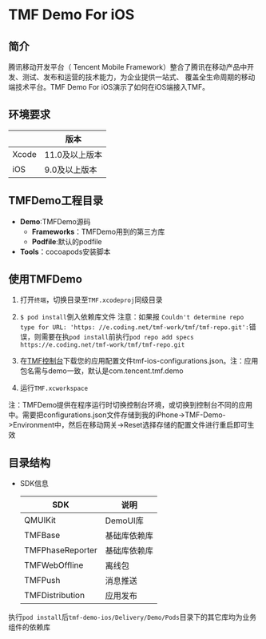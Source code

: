 
# TMF Demo For iOS

## 简介

腾讯移动开发平台（ Tencent Mobile Framework）整合了腾讯在移动产品中开发、测试、发布和运营的技术能力，为企业提供一站式、 覆盖全生命周期的移动端技术平台。TMF Demo For iOS演示了如何在iOS端接入TMF。

## 环境要求

|                | 版本           |
| -------------- | ------------- |
| Xcode          | 11.0及以上版本  |
| iOS            | 9.0及以上版本   |

## TMFDemo工程目录

- **Demo**:TMFDemo源码
  - **Frameworks**：TMFDemo用到的第三方库
  - **Podfile**:默认的podfile
- **Tools**：cocoapods安装脚本

## 使用TMFDemo

1. 打开`终端`，切换目录至`TMF.xcodeproj`同级目录

2. `$ pod install`倒入依赖库文件 注意：如果报 `Couldn't determine repo type for URL: 'https: //e.coding.net/tmf-work/tmf/tmf-repo.git':`错误，则需要在执`pod install`前执行`pod repo add specs https://e.coding.net/tmf-work/tmf/tmf-repo.git`

3. 在[TMF控制台](https://console.cloud.tencent.com/tmf)下载您的应用配置文件tmf-ios-configurations.json。注：应用包名需与demo一致，默认是com.tencent.tmf.demo

4. 运行`TMF.xcworkspace`

注：TMFDemo提供在程序运行时切换控制台环境，或切换到控制台不同的应用中。需要把configurations.json文件存储到我的iPhone->TMF-Demo->Environment中，然后在移动网关->Reset选择存储的配置文件进行重启即可生效

## 目录结构

- SDK信息

  | SDK                     |    说明     |
  | ----------------------- | ---------- |
  | QMUIKit                 | DemoUI库   |
  | TMFBase                 | 基础库依赖库 |
  | TMFPhaseReporter        | 基础库依赖库 |
  | TMFWebOffline           | 离线包      |
  | TMFPush                 | 消息推送    |
  | TMFDistribution         | 应用发布    |

执行`pod install`后`tmf-demo-ios/Delivery/Demo/Pods`目录下的其它库均为业务组件的依赖库


